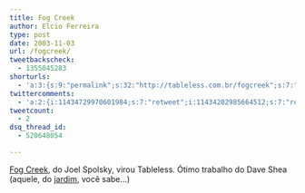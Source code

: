 ```yaml
---
title: Fog Creek
author: Elcio Ferreira
type: post
date: 2003-11-03
url: /fogcreek/
tweetbackscheck:
  - 1355045283
shorturls:
  - 'a:3:{s:9:"permalink";s:32:"http://tableless.com.br/fogcreek";s:7:"tinyurl";s:26:"http://tinyurl.com/3zw6v6d";s:4:"isgd";s:19:"http://is.gd/UI4EY3";}'
twittercomments:
  - 'a:2:{i:11434729970601984;s:7:"retweet";i:11434202985664512;s:7:"retweet";}'
tweetcount:
  - 2
dsq_thread_id:
  - 520648054

---
```

[Fog Creek][1], do Joel Spolsky, virou Tableless. Ótimo trabalho do Dave Shea (aquele, do [jardim][2], você sabe&#8230;)

 [1]: http://www.fogcreek.com/
 [2]: http://www.csszengarden.com